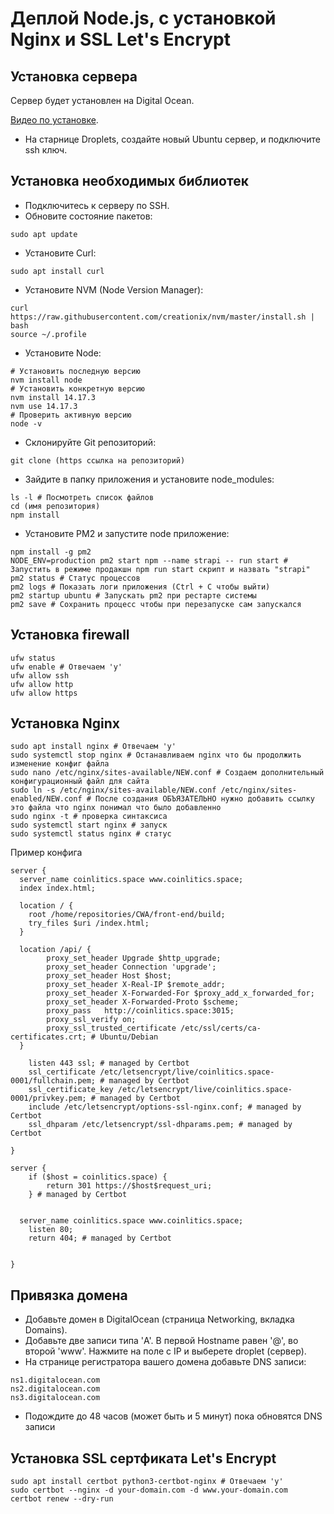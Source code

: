 # Деплой Node.js, с уcтановкой Nginx и SSL Let's Encrypt

## Установка сервера
Сервер будет установлен на Digital Ocean.

[Видео по установке](https://www.youtube.com/watch?v=Ke6prIovMSU).

- На старнице Droplets, создайте новый Ubuntu сервер, и подключите ssh ключ.

 ## Установка необходимых библиотек

- Подключитесь к серверу по SSH.
- Обновите состояние пакетов:
```
sudo apt update
```
- Установите Curl:
```
sudo apt install curl
```
- Установите NVM (Node Version Manager):
```
curl https://raw.githubusercontent.com/creationix/nvm/master/install.sh | bash
source ~/.profile 
```
- Установите Node:
```
# Установить последную версию
nvm install node
# Установить конкретную версию
nvm install 14.17.3
nvm use 14.17.3
# Проверить активную версию 
node -v
```
- Склонируйте Git репозиторий:
```
git clone (https ссылка на репозиторий)
```
- Зайдите в папку приложения и установите node_modules:
```
ls -l # Посмотреть список файлов
cd (имя репозитория)
npm install
```
- Установите PM2 и запустите node приложение:
```
npm install -g pm2
NODE_ENV=production pm2 start npm --name strapi -- run start # Запустить в режиме продакшн npm run start скрипт и назвать "strapi"
pm2 status # Статус процессов
pm2 logs # Показать логи приложения (Ctrl + C чтобы выйти)
pm2 startup ubuntu # Запускать pm2 при рестарте системы
pm2 save # Сохранить процесс чтобы при перезапуске сам запускался
```
## Установка firewall

```
ufw status
ufw enable # Oтвечаем 'y'
ufw allow ssh
ufw allow http
ufw allow https
```
## Установка Nginx
```
sudo apt install nginx # Отвечаем 'y'
sudo systemctl stop nginx # Останавливаем nginx что бы продолжить изменение конфиг файла
sudo nano /etc/nginx/sites-available/NEW.conf # Создаем дополнительный конфигурационный файл для сайта
sudo ln -s /etc/nginx/sites-available/NEW.conf /etc/nginx/sites-enabled/NEW.conf # После создания ОБЪЯЗАТЕЛЬНО нужно добавить ссылку это файла что nginx понимал что было добавленно
sudo nginx -t # проверка синтаксиса
sudo systemctl start nginx # запуск
sudo systemctl status nginx # статус

```
Пример конфига
```
server {
  server_name coinlitics.space www.coinlitics.space;
  index index.html;

  location / {
    root /home/repositories/CWA/front-end/build;
    try_files $uri /index.html;
  }

  location /api/ {
        proxy_set_header Upgrade $http_upgrade;
        proxy_set_header Connection 'upgrade';
        proxy_set_header Host $host;
        proxy_set_header X-Real-IP $remote_addr;
        proxy_set_header X-Forwarded-For $proxy_add_x_forwarded_for;
        proxy_set_header X-Forwarded-Proto $scheme;
        proxy_pass   http://coinlitics.space:3015;
        proxy_ssl_verify on;
        proxy_ssl_trusted_certificate /etc/ssl/certs/ca-certificates.crt; # Ubuntu/Debian
  }

    listen 443 ssl; # managed by Certbot
    ssl_certificate /etc/letsencrypt/live/coinlitics.space-0001/fullchain.pem; # managed by Certbot
    ssl_certificate_key /etc/letsencrypt/live/coinlitics.space-0001/privkey.pem; # managed by Certbot
    include /etc/letsencrypt/options-ssl-nginx.conf; # managed by Certbot
    ssl_dhparam /etc/letsencrypt/ssl-dhparams.pem; # managed by Certbot

}

server {
    if ($host = coinlitics.space) {
        return 301 https://$host$request_uri;
    } # managed by Certbot


  server_name coinlitics.space www.coinlitics.space;
    listen 80;
    return 404; # managed by Certbot


}
```

## Привязка домена
- Добавьте домен в DigitalOcean (страница Networking, вкладка Domains).
- Добавьте две записи типа 'A'. В первой Hostname равен '@', во второй 'www'. Нажмите на поле с IP и выберете droplet (сервер).
- На странице регистратора вашего домена добавьте DNS записи:
```
ns1.digitalocean.com
ns2.digitalocean.com
ns3.digitalocean.com
```
- Подождите до 48 часов (может быть и 5 минут) пока обновятся DNS записи

## Установка SSL сертфиката Let's Encrypt
```
sudo apt install certbot python3-certbot-nginx # Отвечаем 'y'
sudo certbot --nginx -d your-domain.com -d www.your-domain.com
certbot renew --dry-run
```

